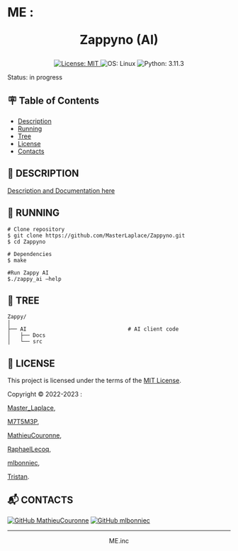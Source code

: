 # ME : <p align="center">Zappyno (AI)</p>

<p align="center">
    <a href="https://github.com/MasterLaplace/Zappyno/blob/main/LICENSE">
        <img src="https://img.shields.io/badge/License-MIT-brightgreen.svg?style=for-the-badge" alt="License: MIT">
    </a><a>
        <img src="https://img.shields.io/badge/OS-Linux-blue?style=for-the-badge" alt="OS: Linux">
    </a><a>
        <img src="https://img.shields.io/badge/Python-3.11.3-yellow?style=for-the-badge" alt="Python: 3.11.3">
    </a>
</p>

Status: in progress

## :placard: Table of Contents
- [Description](#description)
- [Running](#running)
- [Tree](#tree)
- [License](#license)
- [Contacts](#contacts)


<div id='description'/>

## :pencil: **DESCRIPTION**

[Description and Documentation here](Docs/README.md)


<div id='running'/>

## :truck: **RUNNING**

```shell
# Clone repository
$ git clone https://github.com/MasterLaplace/Zappyno.git
$ cd Zappyno

# Dependencies
$ make

#Run Zappy AI
$./zappy_ai –help
```


<div id='tree'>

## :evergreen_tree: **TREE**

```shell
Zappy/
│
├── AI                                # AI client code
│   ├── Docs
│   └── src
```


<div id='license'/>

## :scroll: **LICENSE**

This project is licensed under the terms of the [MIT License](./LICENSE).

Copyright © 2022-2023 :

[Master_Laplace](https://github.com/MasterLaplace),

[M7T5M3P](https://github.com/M7T5M3P),

[MathieuCouronne](https://github.com/MathieuCouronne),

[RaphaelLecoq](https://github.com/RaphaelLecoq),

[mlbonniec](https://github.com/mlbonniec),

[Tristan](https://github.com/Tristan).


<div id='contacts'/>

## :mailbox_with_mail: **CONTACTS**

[![GitHub MathieuCouronne](https://img.shields.io/github/followers/MathieuCouronne?label=MathieuCouronne&style=social)](https://github.com/MathieuCouronne)
[![GitHub mlbonniec](https://img.shields.io/github/followers/mlbonniec?label=mlbonniec&style=social)](https://github.com/mlbonniec)

---
<p align="center">ME.inc</p>

